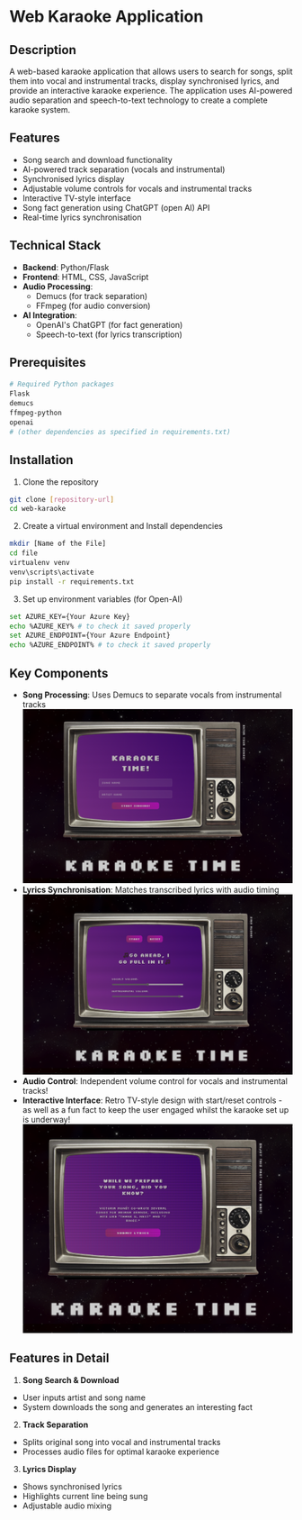 # Web Karaoke Application

## Description

A web-based karaoke application that allows users to search for songs, split them into vocal and instrumental tracks, display synchronised lyrics, and provide an interactive karaoke experience. The application uses AI-powered audio separation and speech-to-text technology to create a complete karaoke system.

## Features

- Song search and download functionality
- AI-powered track separation (vocals and instrumental)
- Synchronised lyrics display
- Adjustable volume controls for vocals and instrumental tracks
- Interactive TV-style interface
- Song fact generation using ChatGPT (open AI) API
- Real-time lyrics synchronisation

## Technical Stack

- **Backend**: Python/Flask
- **Frontend**: HTML, CSS, JavaScript
- **Audio Processing**:
  - Demucs (for track separation)
  - FFmpeg (for audio conversion)
- **AI Integration**:
  - OpenAI's ChatGPT (for fact generation)
  - Speech-to-text (for lyrics transcription)

## Prerequisites

```bash
# Required Python packages
Flask
demucs
ffmpeg-python
openai
# (other dependencies as specified in requirements.txt)
```

## Installation

1. Clone the repository

```bash
git clone [repository-url]
cd web-karaoke
```

2. Create a virtual environment and Install dependencies

```bash
mkdir [Name of the File]
cd file
virtualenv venv 
venv\scripts\activate
pip install -r requirements.txt
```

3. Set up environment variables (for Open-AI)

```bash
set AZURE_KEY={Your Azure Key} 
echo %AZURE_KEY% # to check it saved properly
set AZURE_ENDPOINT={Your Azure Endpoint}
echo %AZURE_ENDPOINT% # to check it saved properly
```



## Key Components

- **Song Processing**: Uses Demucs to separate vocals from instrumental tracks
![Main UI](https://raw.githubusercontent.com/TinuSorinmade-WPP/karaoke-livescreen/master/Main%20UI.png)
- **Lyrics Synchronisation**: Matches transcribed lyrics with audio timing
![Lyric Synchronisation](https://raw.githubusercontent.com/TinuSorinmade-WPP/karaoke-livescreen/master/Lyric%20Synchronisation.png)
- **Audio Control**: Independent volume control for vocals and instrumental tracks!
- **Interactive Interface**: Retro TV-style design with start/reset controls - as well as a fun fact to keep the user engaged whilst the karaoke set up is underway!
![Fun Fact](https://raw.githubusercontent.com/TinuSorinmade-WPP/karaoke-livescreen/master/Fun-Fact.png)
## Features in Detail

1. **Song Search & Download**

- User inputs artist and song name
- System downloads the song and generates an interesting fact

2. **Track Separation**

- Splits original song into vocal and instrumental tracks
- Processes audio files for optimal karaoke experience

3. **Lyrics Display**

- Shows synchronised lyrics
- Highlights current line being sung
- Adjustable audio mixing
